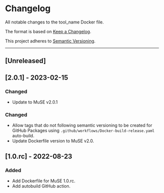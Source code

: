 # Changelog
All notable changes to the tool_name Docker file.

The format is based on [Keep a Changelog](https://keepachangelog.com/en/1.0.0/).

This project adheres to [Semantic Versioning](https://semver.org/spec/v2.0.0.html).

---

## [Unreleased]

## [2.0.1] - 2023-02-15
### Changed
- Update to MuSE v2.0.1

### Changed
- Allow tags that do not following semantic versioning to be created for GitHub Packages using `.github/workflows/Docker-build-release.yaml` auto-build.
- Update Dockerfile version to MuSE v2.0.

## [1.0.rc] - 2022-08-23
### Added
- Add Dockerfile for MuSE 1.0.rc.
- Add autobuild GitHub action.
